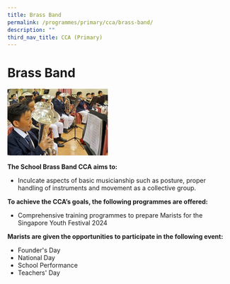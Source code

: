 ```yaml
---
title: Brass Band
permalink: /programmes/primary/cca/brass-band/
description: ""
third_nav_title: CCA (Primary)
---
```

# Brass Band


<img src="/images/CCA/Primary/Brass%20Band%20Pic1.jpg" style="width:45%">

**The School Brass Band CCA aims to:**&nbsp;

*   Inculcate aspects of basic musicianship such as posture, proper handling of instruments and movement as a collective group.  
    

**To achieve the CCA’s goals, the following programmes are offered:**&nbsp;

*   Comprehensive training programmes to prepare Marists for the Singapore Youth Festival 2024

  

**Marists are given the opportunities to participate in the following event:**&nbsp;

*   Founder's Day
*   National Day 
*   School Performance
*   Teachers' Day